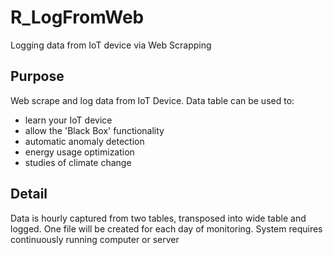 # R_LogFromWeb
 Logging data from IoT device via Web Scrapping
 
## Purpose
Web scrape and log data from IoT Device. Data table can be used to:

* learn your IoT device
* allow the 'Black Box' functionality
* automatic anomaly detection
* energy usage optimization
* studies of climate change

## Detail
Data is hourly captured from two tables, transposed into wide table and logged.
One file will be created for each day of monitoring. 
System requires continuously running computer or server
